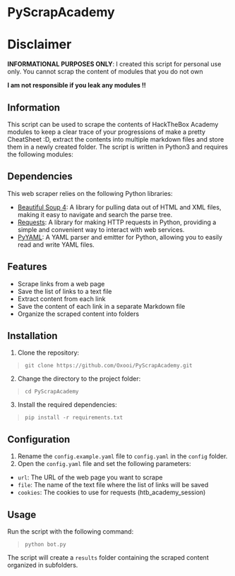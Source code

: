 # PyScrapAcademy

# Disclaimer

**INFORMATIONAL PURPOSES ONLY**:
I created this script for personal use only. You cannot scrap the content of modules that you do not own 

**I am not responsible if you leak any modules !!**

## Information

This script can be used to scrape the contents of HackTheBox Academy modules to keep a clear trace of your progressions of make a pretty CheatSheet :D, extract the contents into multiple markdown files and store them in a newly created folder. The script is written in Python3 and requires the following modules:

## Dependencies

This web scraper relies on the following Python libraries:

- [Beautiful Soup 4](https://pypi.org/project/beautifulsoup4/): A library for pulling data out of HTML and XML files, making it easy to navigate and search the parse tree.
- [Requests](https://pypi.org/project/requests/): A library for making HTTP requests in Python, providing a simple and convenient way to interact with web services.
- [PyYAML](https://pypi.org/project/PyYAML/): A YAML parser and emitter for Python, allowing you to easily read and write YAML files.

## Features

- Scrape links from a web page
- Save the list of links to a text file
- Extract content from each link
- Save the content of each link in a separate Markdown file
- Organize the scraped content into folders

## Installation

1. Clone the repository:

> `git clone https://github.com/Oxooi/PyScrapAcademy.git`

2. Change the directory to the project folder:

> `cd PyScrapAcademy`

3. Install the required dependencies:

> `pip install -r requirements.txt`

## Configuration

1. Rename the `config.example.yaml` file to `config.yaml` in the `config` folder.
2. Open the `config.yaml` file and set the following parameters:

- `url`: The URL of the web page you want to scrape
- `file`: The name of the text file where the list of links will be saved
- `cookies`: The cookies to use for requests (htb_academy_session)

## Usage

Run the script with the following command:

> `python bot.py`

The script will create a `results` folder containing the scraped content organized in subfolders.
